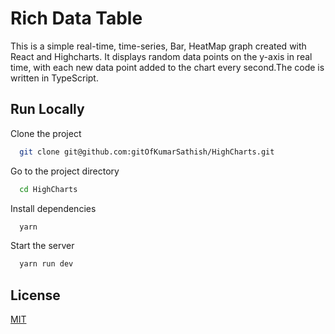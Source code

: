 
# Rich Data Table

This is a simple real-time, time-series, Bar, HeatMap graph created with React and Highcharts. It displays random data points on the y-axis in real time, with each new data point added to the chart every second.The code is written in TypeScript.





## Run Locally

Clone the project

```bash
  git clone git@github.com:gitOfKumarSathish/HighCharts.git
```

Go to the project directory

```bash
  cd HighCharts
```

Install dependencies

```bash
  yarn
```

Start the server

```bash
  yarn run dev
```


## License

[MIT](https://choosealicense.com/licenses/mit/)

